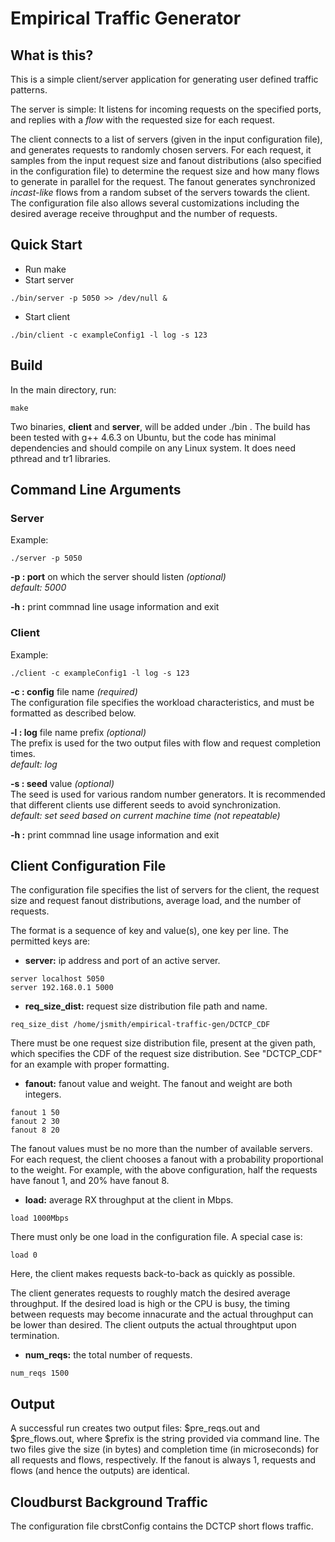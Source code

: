 # Empirical Traffic Generator
## What is this?

This is a simple client/server application for generating user defined 
traffic patterns.

The server is simple: It listens for incoming requests on the specified 
ports, and replies with a *flow* with the requested size for each request.

The client connects to a list of servers (given in the input configuration 
file), and generates requests to randomly chosen servers. For each request, 
it samples from the input request size and fanout distributions (also specified 
in the configuration file) to determine the request size and how many flows 
to generate in parallel for the request. The fanout generates synchronized 
*incast-like* flows from a random subset of the servers towards the client.
The configuration file also allows several customizations including the 
desired average receive throughput and the number of requests.

## Quick Start

- Run make
- Start server
```
./bin/server -p 5050 >> /dev/null &
```
- Start client
```
./bin/client -c exampleConfig1 -l log -s 123
```

## Build

In the main directory, run:

```
make 
```

Two binaries, **client** and **server**, will be added under ./bin . The build
has been tested with g++ 4.6.3 on Ubuntu, but the code has minimal dependencies 
and should compile on any Linux system. It does need pthread and tr1 libraries.

## Command Line Arguments

### Server
Example: 
```
./server -p 5050
```
   **-p : port** on which the server should listen *(optional)*<br>
          *default: 5000*

   **-h :** print commnad line usage information and exit

### Client
Example: 
```
./client -c exampleConfig1 -l log -s 123
```
   **-c : config** file name *(required)*<br>
          The configuration file specifies the workload characteristics, and 
          must be formatted as described below.

   **-l : log** file name prefix *(optional)*<br>
          The prefix is used for the two output files with flow and request
          completion times.<br>
          *default: log*

   **-s : seed** value *(optional)*<br>
          The seed is used for various random number generators. It is 
          recommended that different clients use different seeds to avoid 
          synchronization.<br> 
          *default: set seed based on current machine time (not repeatable)*

   **-h :** print commnad line usage information and exit

## Client Configuration File

The configuration file specifies the list of servers for the client, the 
request size and request fanout distributions, average load, and the number 
of requests.

The format is a sequence of key and value(s), one key per line. The permitted
keys are:

* **server:** ip address and port of an active server.
```
server localhost 5050
server 192.168.0.1 5000
```

* **req_size_dist:** request size distribution file path and name.
```
req_size_dist /home/jsmith/empirical-traffic-gen/DCTCP_CDF
```

There must be one request size distribution file, present at the given path, 
which specifies the CDF of the request size distribution. See "DCTCP_CDF" 
for an example with proper formatting.

* **fanout:** fanout value and weight. The fanout and weight are both 
integers.
```
fanout 1 50
fanout 2 30
fanout 8 20
```

The fanout values must be no more than the number of available servers. For 
each request, the client chooses a fanout with a probability proportional to 
the weight. For example, with the above configuration, half the requests have
fanout 1, and 20% have fanout 8.

* **load:** average RX throughput at the client in Mbps.
```
load 1000Mbps
```

There must only be one load in the configuration file. A special case is:
```
load 0
```
Here, the client makes requests back-to-back as quickly as possible.

The client generates requests to roughly match the desired average throughput. 
If the desired load is high or the CPU is busy, the timing between requests may 
become innacurate and the actual throughput can be lower than desired. The client
outputs the actual throughtput upon termination.

* **num_reqs:** the total number of requests.
```
num_reqs 1500
```


## Output

A successful run creates two output files: $pre_reqs.out and $pre_flows.out, 
where $prefix is the string provided via command line. The two files give 
the size (in bytes) and completion time (in microseconds) for all requests and 
flows, respectively. If the fanout is always 1, requests and flows (and hence 
the outputs) are identical.

## Cloudburst Background Traffic

The configuration file cbrstConfig contains the DCTCP short flows traffic.
